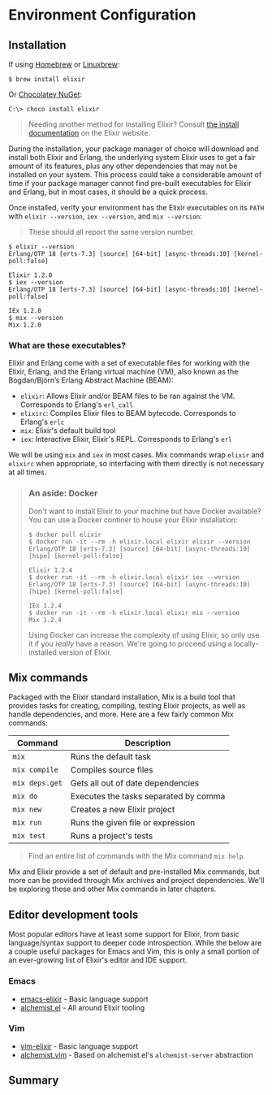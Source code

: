 # Environment Configuration

## Installation

If using [Homebrew][homebrew] or [Linuxbrew][linuxbrew]:

```
$ brew install elixir
```

Or [Chocolatey NuGet][chocolatey]:

```
C:\> choco install elixir
```

> Needing another method for installing Elixir? Consult [the install documentation][elixir-docs-install] on the Elixir website.

During the installation, your package manager of choice will download and install both Elixir and Erlang, the underlying system Elixir uses to get a fair amount of its features, plus any other dependencies that may not be installed on your system. This process could take a considerable amount of time if your package manager cannot find pre-built executables for Elixir and Erlang, but in most cases, it should be a quick process.

Once installed, verify your environment has the Elixir executables on its `PATH` with `elixir --version`, `iex --version`, and `mix --version`:

> These should all report the same version number.

```
$ elixir --version
Erlang/OTP 18 [erts-7.3] [source] [64-bit] [async-threads:10] [kernel-poll:false]

Elixir 1.2.0
$ iex --version
Erlang/OTP 18 [erts-7.3] [source] [64-bit] [async-threads:10] [kernel-poll:false]

IEx 1.2.0
$ mix --version
Mix 1.2.0
```

### What are these executables?

Elixir and Erlang come with a set of executable files for working with the Elixir, Erlang, and the Erlang virtual machine (VM), also known as the Bogdan/Björn’s Erlang Abstract Machine (BEAM):

- `elixir`: Allows Elixir and/or BEAM files to be ran against the VM. Corresponds to Erlang's `erl_call`
- `elixirc`: Compiles Elixir files to BEAM bytecode. Corresponds to Erlang's `erlc`
- `mix`: Elixir's default build tool
- `iex`: Interactive Elixir, Elixir's REPL. Corresponds to Erlang's `erl`

We will be using `mix` and `iex` in most cases. Mix commands wrap `elixir` and `elixirc` when appropriate, so interfacing with them directly is not necessary at all times.

> ### An aside: Docker
>
> Don't want to install Elixir to your machine but have Docker available? You can use a Docker continer to house your Elixir installation:
>
> ```
> $ docker pull elixir
> $ docker run -it --rm -h elixir.local elixir elixir --version
> Erlang/OTP 18 [erts-7.3] [source] [64-bit] [async-threads:10] [hipe] [kernel-poll:false]
>
> Elixir 1.2.4
> $ docker run -it --rm -h elixir.local elixir iex --version
> Erlang/OTP 18 [erts-7.3] [source] [64-bit] [async-threads:10] [hipe] [kernel-poll:false]
>
> IEx 1.2.4
> $ docker run -it --rm -h elixir.local elixir mix --version
> Mix 1.2.4
> ```
>
> Using Docker can increase the complexity of using Elixir, so only use it if you *really* have a reason. We're going to proceed using a locally-installed version of Elixir.

[homebrew]: http://brew.sh/
[linuxbrew]: http://linuxbrew.sh/
[chocolatey]: https://chocolatey.org/
[elixir-docs-install]: http://elixir-lang.org/install.html

## Mix commands

Packaged with the Elixir standard installation, Mix is a build tool that provides tasks for creating, compiling, testing Elixir projects, as well as handle dependencies, and more. Here are a few fairly common Mix commands:

| Command        | Description                           |
|----------------|---------------------------------------|
| `mix`          | Runs the default task                 |
| `mix compile`  | Compiles source files                 |
| `mix deps.get` | Gets all out of date dependencies     |
| `mix do`       | Executes the tasks separated by comma |
| `mix new`      | Creates a new Elixir project          |
| `mix run`      | Runs the given file or expression     |
| `mix test`     | Runs a project's tests                |

> Find an entire list of commands with the Mix command `mix help`.

Mix and Elixir provide a set of default and pre-installed Mix commands, but more can be provided through Mix archives and project dependencies. We'll be exploring these and other Mix commands in later chapters.

## Editor development tools

Most popular editors have at least some support for Elixir, from basic language/syntax support to deeper code introspection. While the below are a couple useful packages for Emacs and Vim, this is only a small portion of an ever-growing list of Elixir's editor and IDE support.

### Emacs

- [emacs-elixir][emacs-elixir] - Basic language support
- [alchemist.el][alchemist-el] - All around Elixir tooling

### Vim

- [vim-elixir][vim-elixir] - Basic language support
- [alchemist.vim][alchemist-vim] - Based on alchemist.el's `alchemist-server` abstraction

[emacs-elixir]: https://github.com/elixir-lang/emacs-elixir
[alchemist-el]: https://github.com/tonini/alchemist.el
[vim-elixir]: https://github.com/elixir-lang/vim-elixir
[alchemist-vim]: https://github.com/slashmili/alchemist.vim

## Summary

